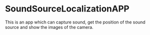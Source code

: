 # SoundSourceLocalizationAPP
This is an app which can capture sound, get the position of the sound source and show the images of the camera.